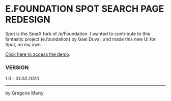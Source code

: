 # E.FOUNDATION SPOT SEARCH PAGE REDESIGN

Spot is the SearX fork of /e/Foundation.
I wanted to contribute to this fantastic project (e.foundation) by Gael Duval, and made this new UI for Spot, on my own.


[Click here to access the demo](https://gregoiremarty.github.io/spotUI/).


### VERSION
1.0 - *31.03.2020*

---

by Grégoire Marty
